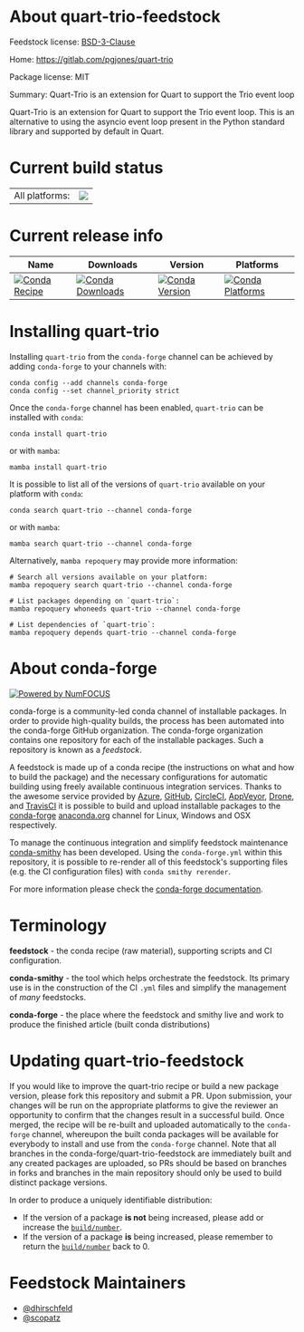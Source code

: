 About quart-trio-feedstock
==========================

Feedstock license: [BSD-3-Clause](https://github.com/conda-forge/quart-trio-feedstock/blob/main/LICENSE.txt)

Home: https://gitlab.com/pgjones/quart-trio

Package license: MIT

Summary: Quart-Trio is an extension for Quart to support the Trio event loop

Quart-Trio is an extension for Quart to support the Trio event loop.
This is an alternative to using the asyncio event loop present in the Python
standard library and supported by default in Quart.


Current build status
====================


<table><tr><td>All platforms:</td>
    <td>
      <a href="https://dev.azure.com/conda-forge/feedstock-builds/_build/latest?definitionId=6931&branchName=main">
        <img src="https://dev.azure.com/conda-forge/feedstock-builds/_apis/build/status/quart-trio-feedstock?branchName=main">
      </a>
    </td>
  </tr>
</table>

Current release info
====================

| Name | Downloads | Version | Platforms |
| --- | --- | --- | --- |
| [![Conda Recipe](https://img.shields.io/badge/recipe-quart--trio-green.svg)](https://anaconda.org/conda-forge/quart-trio) | [![Conda Downloads](https://img.shields.io/conda/dn/conda-forge/quart-trio.svg)](https://anaconda.org/conda-forge/quart-trio) | [![Conda Version](https://img.shields.io/conda/vn/conda-forge/quart-trio.svg)](https://anaconda.org/conda-forge/quart-trio) | [![Conda Platforms](https://img.shields.io/conda/pn/conda-forge/quart-trio.svg)](https://anaconda.org/conda-forge/quart-trio) |

Installing quart-trio
=====================

Installing `quart-trio` from the `conda-forge` channel can be achieved by adding `conda-forge` to your channels with:

```
conda config --add channels conda-forge
conda config --set channel_priority strict
```

Once the `conda-forge` channel has been enabled, `quart-trio` can be installed with `conda`:

```
conda install quart-trio
```

or with `mamba`:

```
mamba install quart-trio
```

It is possible to list all of the versions of `quart-trio` available on your platform with `conda`:

```
conda search quart-trio --channel conda-forge
```

or with `mamba`:

```
mamba search quart-trio --channel conda-forge
```

Alternatively, `mamba repoquery` may provide more information:

```
# Search all versions available on your platform:
mamba repoquery search quart-trio --channel conda-forge

# List packages depending on `quart-trio`:
mamba repoquery whoneeds quart-trio --channel conda-forge

# List dependencies of `quart-trio`:
mamba repoquery depends quart-trio --channel conda-forge
```


About conda-forge
=================

[![Powered by
NumFOCUS](https://img.shields.io/badge/powered%20by-NumFOCUS-orange.svg?style=flat&colorA=E1523D&colorB=007D8A)](https://numfocus.org)

conda-forge is a community-led conda channel of installable packages.
In order to provide high-quality builds, the process has been automated into the
conda-forge GitHub organization. The conda-forge organization contains one repository
for each of the installable packages. Such a repository is known as a *feedstock*.

A feedstock is made up of a conda recipe (the instructions on what and how to build
the package) and the necessary configurations for automatic building using freely
available continuous integration services. Thanks to the awesome service provided by
[Azure](https://azure.microsoft.com/en-us/services/devops/), [GitHub](https://github.com/),
[CircleCI](https://circleci.com/), [AppVeyor](https://www.appveyor.com/),
[Drone](https://cloud.drone.io/welcome), and [TravisCI](https://travis-ci.com/)
it is possible to build and upload installable packages to the
[conda-forge](https://anaconda.org/conda-forge) [anaconda.org](https://anaconda.org/)
channel for Linux, Windows and OSX respectively.

To manage the continuous integration and simplify feedstock maintenance
[conda-smithy](https://github.com/conda-forge/conda-smithy) has been developed.
Using the ``conda-forge.yml`` within this repository, it is possible to re-render all of
this feedstock's supporting files (e.g. the CI configuration files) with ``conda smithy rerender``.

For more information please check the [conda-forge documentation](https://conda-forge.org/docs/).

Terminology
===========

**feedstock** - the conda recipe (raw material), supporting scripts and CI configuration.

**conda-smithy** - the tool which helps orchestrate the feedstock.
                   Its primary use is in the construction of the CI ``.yml`` files
                   and simplify the management of *many* feedstocks.

**conda-forge** - the place where the feedstock and smithy live and work to
                  produce the finished article (built conda distributions)


Updating quart-trio-feedstock
=============================

If you would like to improve the quart-trio recipe or build a new
package version, please fork this repository and submit a PR. Upon submission,
your changes will be run on the appropriate platforms to give the reviewer an
opportunity to confirm that the changes result in a successful build. Once
merged, the recipe will be re-built and uploaded automatically to the
`conda-forge` channel, whereupon the built conda packages will be available for
everybody to install and use from the `conda-forge` channel.
Note that all branches in the conda-forge/quart-trio-feedstock are
immediately built and any created packages are uploaded, so PRs should be based
on branches in forks and branches in the main repository should only be used to
build distinct package versions.

In order to produce a uniquely identifiable distribution:
 * If the version of a package **is not** being increased, please add or increase
   the [``build/number``](https://docs.conda.io/projects/conda-build/en/latest/resources/define-metadata.html#build-number-and-string).
 * If the version of a package **is** being increased, please remember to return
   the [``build/number``](https://docs.conda.io/projects/conda-build/en/latest/resources/define-metadata.html#build-number-and-string)
   back to 0.

Feedstock Maintainers
=====================

* [@dhirschfeld](https://github.com/dhirschfeld/)
* [@scopatz](https://github.com/scopatz/)


